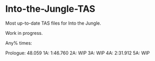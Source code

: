 # Into-the-Jungle-TAS
Most up-to-date TAS files for Into the Jungle.

Work in progress.

Any% times:

Prologue: 48.059
1A: 1:46.760
2A: WIP
3A: WIP
4A: 2:31.912
5A: WIP
